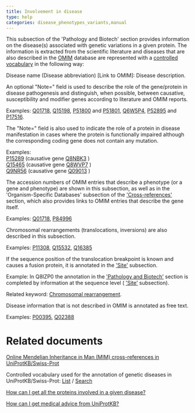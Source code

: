 ```yaml
---
title: Involvement in disease
type: help
categories: disease_phenotypes_variants,manual
---
```


This subsection of the 'Pathology and Biotech' section provides information on the disease(s) associated with genetic variations in a given protein. The information is extracted from the scientific literature and diseases that are also described in the [OMIM](http://www.ncbi.nlm.nih.gov/sites/entrez?db=omim) database are represented with a [controlled vocabulary](https://www.uniprot.org/diseases) in the following way:

Disease name (Disease abbreviation) \[Link to OMIM\]: Disease description.

An optional "Note=" field is used to describe the role of the gene/protein in disease pathogenesis and distinguish, when possible, between causative, susceptibility and modifier genes according to literature and OMIM reports.

Examples: [Q01718](https://www.uniprot.org/uniprotkb/Q01718#phenotypes_variants), [Q15198](https://www.uniprot.org/uniprotkb/Q15198#phenotypes_variants), [P51800](https://www.uniprot.org/uniprotkb/P51800#phenotypes_variants) and [P51801](https://www.uniprot.org/uniprotkb/P51801#phenotypes_variants), [Q6W5P4](https://www.uniprot.org/uniprotkb/Q6W5P4#phenotypes_variants), [P52895](https://www.uniprot.org/uniprotkb/P52895#phenotypes_variants) and [P17516](https://www.uniprot.org/uniprotkb/P17516#phenotypes_variants).

The "Note=" field is also used to indicate the role of a protein in disease manifestation in cases where the protein is functionally impaired although the corresponding coding gene does not contain any mutation.

Examples:  
[P15289](https://www.uniprot.org/uniprotkb/P15289#phenotypes_variants) (causative gene [Q8NBK3](https://www.uniprot.org/uniprotkb/Q8NBK3#phenotypes_variants) )  
[Q15465](https://www.uniprot.org/uniprotkb/Q15465#phenotypes_variants) (causative gene [Q8WVP7](https://www.uniprot.org/uniprotkb/Q8WVP7#phenotypes_variants) )  
[Q9NR56](https://www.uniprot.org/uniprotkb/Q9NR56#phenotypes_variants) (causative gene [Q09013](https://www.uniprot.org/uniprotkb/Q09013#phenotypes_variants) )

The accession numbers of OMIM entries that describe a phenotype (or a gene and phenotype) are shown in this subsection, as well as in the 'Organism-Specific Databases' subsection of the ['Cross-references'](https://www.uniprot.org/help/cross_references_section) section, which also provides links to OMIM entries that describe the gene itself.

Examples: [Q01718](https://www.uniprot.org/uniprotkb/Q01718#phenotypes_variants), [P84996](https://www.uniprot.org/uniprotkb/P84996#phenotypes_variants)

Chromosomal rearrangements (translocations, inversions) are also described in this subsection.

Examples: [P11308](https://www.uniprot.org/uniprotkb/P11308#phenotypes_variants), [Q15532](https://www.uniprot.org/uniprotkb/Q15532#phenotypes_variants), [Q16385](https://www.uniprot.org/uniprotkb/Q16385#phenotypes_variants)

If the sequence position of the translocation breakpoint is known and causes a fusion protein, it is annotated in the ['Site'](https://www.uniprot.org/help/site) subsection.

Example: In Q8IZP0 the annotation in the ['Pathology and Biotech'](https://www.uniprot.org/uniprotkb/Q8IZP0#phenotypes_variants_section) section is completed by information at the sequence level ( ['Site'](https://www.uniprot.org/help/site) subsection).

Related keyword: [Chromosomal rearrangement](https://www.uniprot.org/keywords/160).

Disease information that is not described in OMIM is annotated as free text.

Examples: [P00395](https://www.uniprot.org/uniprotkb/P00395#phenotypes_variants), [Q02388](https://www.uniprot.org/uniprotkb/Q02388#phenotypes_variants)

# Related documents

[Online Mendelian Inheritance in Man (MIM) cross-references in UniProtKB/Swiss-Prot](https://ftp.uniprot.org/pub/databases/uniprot/current_release/knowledgebase/complete/docs/mimtosp.txt)

Controlled vocabulary used for the annotation of genetic diseases in UniProtKB/Swiss-Prot: [List](https://ftp.uniprot.org/pub/databases/uniprot/current_release/knowledgebase/complete/docs/humdisease.txt) / [Search](https://www.uniprot.org/diseases)

[How can I get all the proteins involved in a given disease?](https://www.uniprot.org/help/disease_query)

[How can I get medical advice from UniProtKB?](https://www.uniprot.org/help/medical_advice)
